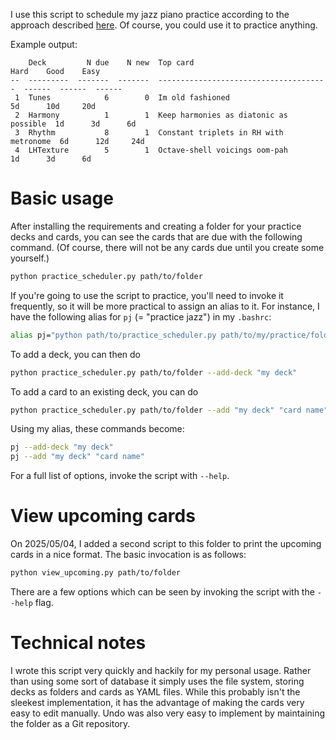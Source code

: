 I use this script to schedule my jazz piano practice according to the approach described [here](https://malcolmsailor.com/2023/11/22/anki-for-jazz-practice.html). Of course, you could use it to practice anything.

Example output:

```
    Deck         N due    N new  Top card                                Hard    Good    Easy
--  ---------  -------  -------  --------------------------------------  ------  ------  ------
 1  Tunes            6        0  Im old fashioned                        5d      10d     20d
 2  Harmony          1        1  Keep harmonies as diatonic as possible  1d      3d      6d
 3  Rhythm           8        1  Constant triplets in RH with metronome  6d      12d     24d
 4  LHTexture        5        1  Octave-shell voicings oom-pah           1d      3d      6d
```

# Basic usage

After installing the requirements and creating a folder for your practice decks and cards, you can see the cards that are due with the following command. (Of course, there will not be any cards due until you create some yourself.)

```bash
python practice_scheduler.py path/to/folder
```

If you're going to use the script to practice, you'll need to invoke it frequently, so it will be more practical to assign an alias to it. For instance, I have the following alias for `pj` (= "practice jazz") in my `.bashrc`:

```bash
alias pj="python path/to/practice_scheduler.py path/to/my/practice/folder"
```

To add a deck, you can then do

```bash
python practice_scheduler.py path/to/folder --add-deck "my deck"
```

To add a card to an existing deck, you can do
```bash
python practice_scheduler.py path/to/folder --add "my deck" "card name"
```

Using my alias, these commands become:

```bash
pj --add-deck "my deck"
pj --add "my deck" "card name"
```

For a full list of options, invoke the script with `--help`.

# View upcoming cards

On 2025/05/04, I added a second script to this folder to print the upcoming cards in a nice format. The basic invocation is as follows:

```bash
python view_upcoming.py path/to/folder
```

There are a few options which can be seen by invoking the script with the `--help` flag.

# Technical notes

I wrote this script very quickly and hackily for my personal usage. Rather than using some sort of database it simply uses the file system, storing decks as folders and cards as YAML files. While this probably isn't the sleekest implementation, it has the advantage of making the cards very easy to edit manually. Undo was also very easy to implement by maintaining the folder as a Git repository.
